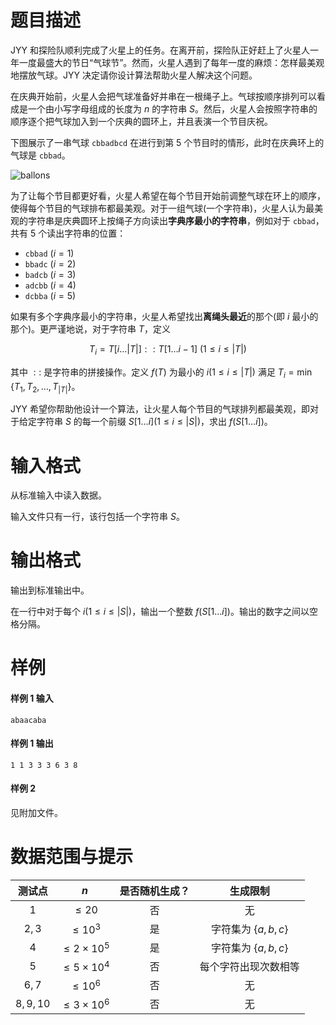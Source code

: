 
# 题目描述

JYY 和探险队顺利完成了火星上的任务。在离开前，探险队正好赶上了火星人一年一度最盛大的节日“气球节”。然而，火星人遇到了每年一度的麻烦：怎样最美观地摆放气球。JYY 决定请你设计算法帮助火星人解决这个问题。

在庆典开始前，火星人会把气球准备好并串在一根绳子上。气球按顺序排列可以看成是一个由小写字母组成的长度为 $n$ 的字符串 $S$。然后，火星人会按照字符串的顺序逐个把气球加入到一个庆典的圆环上，并且表演一个节目庆祝。

下图展示了一串气球 `cbbadbcd` 在进行到第 $5$ 个节目时的情形，此时在庆典环上的气球是 `cbbad`。

![ballons](source/guoj/1135/img/aHR0cDovL3d3dy53anl5eS50b3Avd3AtY29udGVudC91cGxvYWRzLzIwMTkvMDQvYmFsbG9vbnMucG5n.png)

为了让每个节目都更好看，火星人希望在每个节目开始前调整气球在环上的顺序，使得每个节目的气球排布都最美观。对于一组气球(一个字符串)，火星人认为最美观的字符串是庆典圆环上按绳子方向读出**字典序最小的字符串**，例如对于 `cbbad`，共有 $5$ 个读出字符串的位置：

- `cbbad` ($i=1$)
- `bbadc` ($i=2$)
- `badcb` ($i=3$)
- `adcbb` ($i=4$)
- `dcbba` ($i=5$)

如果有多个字典序最小的字符串，火星人希望找出**离绳头最近**的那个(即 $i$ 最小的那个)。更严谨地说，对于字符串 $T$，定义

$$T_i = T[i\ldots |T|] :: T[1\ldots i-1]\ (1\le i \le |T|)$$

其中 $::$ 是字符串的拼接操作。定义 $f(T)$ 为最小的 $i (1\le i \le |T|)$ 满足 $T_i=\min\{T_1,T_2,\ldots,T_{|T|}\}$。

JYY 希望你帮助他设计一个算法，让火星人每个节目的气球排列都最美观，即对于给定字符串 $S$ 的每一个前缀 $S[1\ldots i] (1\le i \le |S|)$，求出 $f(S[1\ldots i])$。

# 输入格式

从标准输入中读入数据。

输入文件只有一行，该行包括一个字符串 $S$。

# 输出格式

输出到标准输出中。

在一行中对于每个 $i (1\le i\le |S|)$，输出一个整数 $f(S[1\ldots i])$。输出的数字之间以空格分隔。

# 样例

#### 样例 1 输入
```plain
abaacaba
```
#### 样例 1 输出
```plain
1 1 3 3 3 6 3 8
```
#### 样例 2
见附加文件。

# 数据范围与提示

|测试点|$n$|是否随机生成？|生成限制|
|:-:|:-:|:-:|:-:|
|$1$|$\le 20$|否|无|
|$2,3$|$\le 10^3$|是|字符集为 $\{a,b,c\}$|
|$4$|$\le 2\times 10^5$|是|字符集为 $\{a,b,c\}$|
|$5$|$\le 5\times 10^4$|否|每个字符出现次数相等|
|$6,7$|$\le 10^6$|否|无|
|$8,9,10$|$\le 3\times 10^6$|否|无|


